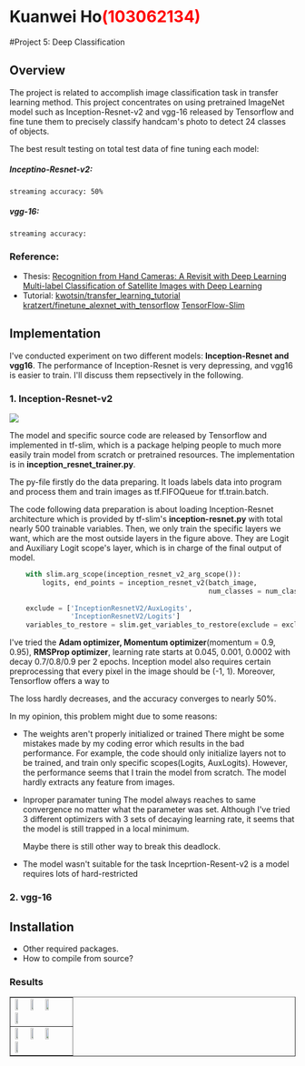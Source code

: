 # Kuanwei Ho<span style="color:red">(103062134)</span>

#Project 5: Deep Classification

## Overview
The project is related to accomplish image classification task in transfer learning method.
This project concentrates on using pretrained ImageNet model such as Inception-Resnet-v2 and vgg-16 released by Tensorflow and fine tune them to precisely classify handcam's photo to detect 24 classes of objects.

The best result testing on total test data of fine tuning each model:
##### Inceptino-Resnet-v2: 
	streaming accuracy: 50%
##### vgg-16:
	streaming accuracy: 
	

### Reference:
- Thesis:
	[Recognition from Hand Cameras: A Revisit with Deep Learning](https://arxiv.org/abs/1512.01881)
	[Multi-label Classification of Satellite Images with Deep Learning](http://cs231n.stanford.edu/reports/2017/pdfs/908.pdf)
- Tutorial:
	[kwotsin/transfer_learning_tutorial](https://github.com/kwotsin/transfer_learning_tutorial)
	[kratzert/finetune_alexnet_with_tensorflow](https://github.com/kratzert/finetune_alexnet_with_tensorflow)
	[TensorFlow-Slim](https://github.com/tensorflow/tensorflow/tree/master/tensorflow/contrib/slim)

	


## Implementation

I've conducted experiment on two different models: **Inception-Resnet and vgg16**.
The performance of Inception-Resnet is very depressing, and vgg16 is easier to train.
I'll discuss them repsectively in the following.


### 1. Inception-Resnet-v2

![](https://i2.kknews.cc/SIG=e19v49/q4q0006048n3505os81.jpg)

The model and specific source code are released by Tensorflow and implemented in tf-slim, which is a package helping people to much more easily train model from scratch or pretrained resources.
The implementation is in **inception_resnet_trainer.py**.

The py-file firstly do the data preparing.
It loads labels data into program and process them and train images as tf.FIFOQueue for tf.train.batch.

The code following data preparation is about loading Inception-Resnet architecture which is provided by tf-slim's **inception-resnet.py** with total nearly 500 trainable variables.
Then, we only train the specific layers we want, which are the most outside layers in the figure above.
They are Logit and Auxiliary Logit scope's layer, which is in charge of the final output of model.

```Python
    with slim.arg_scope(inception_resnet_v2_arg_scope()):
        logits, end_points = inception_resnet_v2(batch_image, 
                                                 num_classes = num_classes)
	
    exclude = ['InceptionResnetV2/AuxLogits',
               'InceptionResnetV2/Logits']
    variables_to_restore = slim.get_variables_to_restore(exclude = exclude)
```

I've tried the **Adam optimizer, Momentum optimizer**(momentum = 0.9, 0.95), **RMSProp optimizer**, learning rate starts at 0.045, 0.001, 0.0002 with decay 0.7/0.8/0.9 per 2 epochs.
Inception model also requires certain preprocessing that every pixel in the image should be (-1, 1).
Moreover, Tensorflow offers a way to 

The loss hardly decreases, and the accuracy converges to nearly 50%.

In my opinion, this problem might due to some reasons:
+ The weights aren't properly initialized or trained
	There might be some mistakes made by my coding error which results in the bad performance.
	For example, the code should only initialize layers not to be trained, and train only specific scopes(Logits, AuxLogits).
	However, the performance seems that I train the model from scratch.
	The model hardly extracts any feature from images.
	
+ Inproper paramater tuning
	The model always reaches to same convergence no matter what the parameter was set.
	Although I've tried 3 different optimizers with 3 sets of decaying learning rate, it seems that the model is still trapped in a local minimum.

	Maybe there is still other way to break this deadlock.
+ The model wasn't suitable for the task
	Inceprtion-Resent-v2 is a model requires lots of hard-restricted 

### 2. vgg-16



## Installation
* Other required packages.
* How to compile from source?

### Results

<table border=1>
<tr>
<td>
<img src="placeholder.jpg" width="24%"/>
<img src="placeholder.jpg"  width="24%"/>
<img src="placeholder.jpg" width="24%"/>
<img src="placeholder.jpg" width="24%"/>
</td>
</tr>

<tr>
<td>
<img src="placeholder.jpg" width="24%"/>
<img src="placeholder.jpg"  width="24%"/>
<img src="placeholder.jpg" width="24%"/>
<img src="placeholder.jpg" width="24%"/>
</td>
</tr>

</table>


